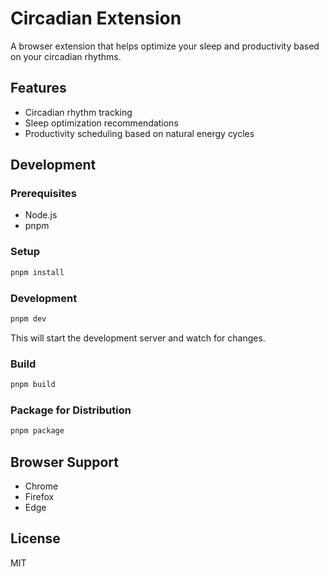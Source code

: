 # Circadian Extension

A browser extension that helps optimize your sleep and productivity based on your circadian rhythms.

## Features

- Circadian rhythm tracking
- Sleep optimization recommendations
- Productivity scheduling based on natural energy cycles

## Development

### Prerequisites

- Node.js
- pnpm

### Setup

```bash
pnpm install
```

### Development

```bash
pnpm dev
```

This will start the development server and watch for changes.

### Build

```bash
pnpm build
```

### Package for Distribution

```bash
pnpm package
```

## Browser Support

- Chrome
- Firefox
- Edge

## License

MIT
